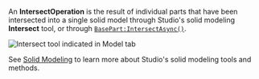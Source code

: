 An **IntersectOperation** is the result of individual parts that have been
intersected into a single solid model through Studio's solid modeling
**Intersect** tool, or through [`BasePart:IntersectAsync()`](https://create.roblox.com/docs/reference/engine/classes/BasePart#IntersectAsync).

![Intersect tool indicated in Model tab](https://prod.docsiteassets.roblox.com/assets/studio/general/Model-Tab-Intersect.png)

See [Solid Modeling](https://create.roblox.com/docs/parts/solid-modeling) to learn more about
Studio's solid modeling tools and methods.